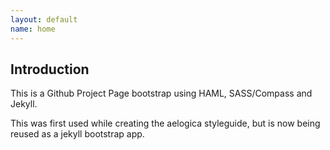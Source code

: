 ```yaml
---
layout: default
name: home
---
```


## Introduction

This is a Github Project Page bootstrap using HAML, SASS/Compass and Jekyll.

This was first used while creating the aelogica styleguide, but is now being reused as a jekyll bootstrap app.
